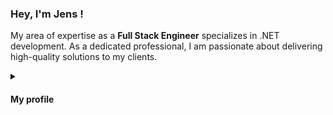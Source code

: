### Hey, I'm Jens <a href="https://github.com/codenameClass"></a> !

My area of expertise as a **Full Stack Engineer** specializes in .NET development. As a dedicated professional, I am passionate about delivering high-quality solutions to my clients.

<details><summary><h4>My profile</h4></summary>

<ul>

<li>🚀 <b>.NET development:</b><br>
Extensive experience developing applications with the .NET framework, including ADO.NET, Entity Framework, ASP.NET, and .NET Core.
</li>

<li>🧑‍💻 <b>Programming proficiency:</b><br>
High level of proficiency in multiple programming languages, expertise in JavaScript and C#. Experience working with a diverse range of libraries and frameworks.
</li>

<li>🌐 <b>API development:</b><br>
Passion for developing efficient and scalable APIs that power modern applications. Expertise includes building both RESTful and Minimal APIs, working with a variety of technologies and tools such as Node.js, Express.js, Firebase and ASP.NET Core.
</li>

<li>🧪 <b>Testing:</b><br>
Strong focus on writing effective automated tests to ensure high-quality code and minimize the risk of bugs. Experience working with a variety of testing frameworks, including NUnit and MSUnit. Expertise in xUnit to ensure the quality and reliability of software applications.
</li>

<li>🌎 <b>Web development:</b><br>
Enjoy building responsive, user-friendly web applications, experience working with HTML and CSS. Deep understanding of React and it's concepts, utilizing it as primary library for developing full-stack applications.
</li>

<li>☁️ <b>Cloud and automation:</b><br>
Hands-on experience in cloud computing, proficient in developing solutions on Azure. Strong command over scripting and automation tools like Ansible and vRealize, allowing to optimize workflows and build reliable systems. Passionate about continuously improving the development process through automation and integrating CI/CD pipelines to ensure the delivery of high-quality software.
</li>

</ul>

</details>